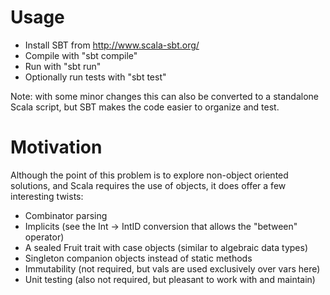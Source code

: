 Usage
=====

* Install SBT from http://www.scala-sbt.org/
* Compile with "sbt compile"
* Run with "sbt run"
* Optionally run tests with "sbt test"

Note: with some minor changes this can also be converted to a standalone
Scala script, but SBT makes the code easier to organize and test.


Motivation
==========

Although the point of this problem is to explore non-object oriented solutions,
and Scala requires the use of objects, it does offer a few interesting twists:

* Combinator parsing
* Implicits (see the Int -> IntID conversion that allows the "between" operator)
* A sealed Fruit trait with case objects (similar to algebraic data types)
* Singleton companion objects instead of static methods
* Immutability (not required, but vals are used exclusively over vars here)
* Unit testing (also not required, but pleasant to work with and maintain)

